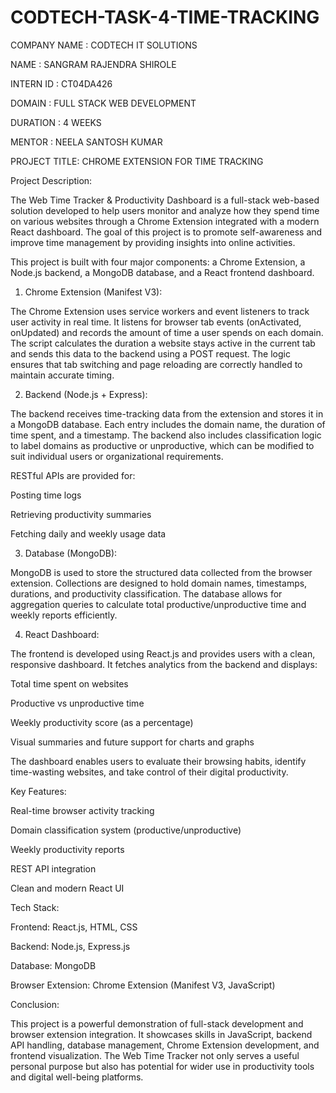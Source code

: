 # CODTECH-TASK-4-TIME-TRACKING

COMPANY NAME : CODTECH IT SOLUTIONS

NAME : SANGRAM RAJENDRA SHIROLE

INTERN ID : CT04DA426

DOMAIN : FULL STACK WEB DEVELOPMENT

DURATION : 4 WEEKS

MENTOR : NEELA SANTOSH KUMAR

PROJECT TITLE: CHROME EXTENSION FOR TIME TRACKING

Project Description:

The Web Time Tracker & Productivity Dashboard is a full-stack web-based solution developed to help users monitor and analyze how they spend time on various websites through a Chrome Extension integrated with a modern React dashboard. The goal of this project is to promote self-awareness and improve time management by providing insights into online activities.

This project is built with four major components: a Chrome Extension, a Node.js backend, a MongoDB database, and a React frontend dashboard.

1. Chrome Extension (Manifest V3):

The Chrome Extension uses service workers and event listeners to track user activity in real time. It listens for browser tab events (onActivated, onUpdated) and records the amount of time a user spends on each domain. The script calculates the duration a website stays active in the current tab and sends this data to the backend using a POST request. The logic ensures that tab switching and page reloading are correctly handled to maintain accurate timing.

2. Backend (Node.js + Express):

The backend receives time-tracking data from the extension and stores it in a MongoDB database. Each entry includes the domain name, the duration of time spent, and a timestamp. The backend also includes classification logic to label domains as productive or unproductive, which can be modified to suit individual users or organizational requirements.

RESTful APIs are provided for:

  Posting time logs

  Retrieving productivity summaries

  Fetching daily and weekly usage data

3. Database (MongoDB):

MongoDB is used to store the structured data collected from the browser extension. Collections are designed to hold domain names, timestamps, durations, and productivity classification. The database allows for aggregation queries to calculate total productive/unproductive time and weekly reports efficiently.

4. React Dashboard:

The frontend is developed using React.js and provides users with a clean, responsive dashboard. It fetches analytics from the backend and displays:

Total time spent on websites

Productive vs unproductive time

Weekly productivity score (as a percentage)

Visual summaries and future support for charts and graphs

The dashboard enables users to evaluate their browsing habits, identify time-wasting websites, and take control of their digital productivity.

Key Features:

Real-time browser activity tracking

Domain classification system (productive/unproductive)

Weekly productivity reports

REST API integration

Clean and modern React UI

Tech Stack:

Frontend: React.js, HTML, CSS

Backend: Node.js, Express.js

Database: MongoDB

Browser Extension: Chrome Extension (Manifest V3, JavaScript)

Conclusion:

This project is a powerful demonstration of full-stack development and browser extension integration. It showcases skills in JavaScript, backend API handling, database management, Chrome Extension development, and frontend visualization. The Web Time Tracker not only serves a useful personal purpose but also has potential for wider use in productivity tools and digital well-being platforms.
